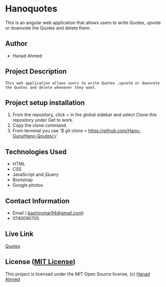 # Hanoquotes

This is an angular web application that allows users to write Quotes, upvote or downvote the Quotes and  delete them.

## Author

-   Hanad Ahmed 

## Project Description

    This web application allows users to write Quotes ,upvote or downvote the Quotes and delete whenever they want.

## Project setup  installation

1.  From the repository, click + in the global sidebar and select Clone this repository under Get to work.
2.  Copy the clone command.
3.  From terminal you use
    '$ git clone < https://github.com/Hano-Guru/Hano-Qoutes/>'

## Technologies Used

-   HTML
-   CSS
-   JavaScript and jQuery
-   Bootstrap
-   Google photos

## Contact Information

-   Email ( bashiromar94@gmail.com)
-   0740090705

## Live Link

[Quotes]( )


## License ([MIT License](   ))
This project is licensed under the MIT Open Source license, (c) [Hanad Ahmed]( )
